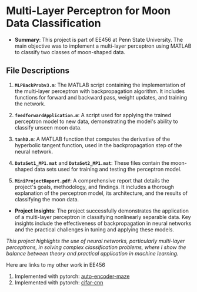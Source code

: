 # Multi-Layer Perceptron for Moon Data Classification

- **Summary**: This project is part of EE456 at Penn State University. The main objective was to implement a multi-layer perceptron using MATLAB to classify two classes of moon-shaped data.

## File Descriptions

1. **`MLPBackProbv3.m`**: The MATLAB script containing the implementation of the multi-layer perceptron with backpropagation algorithm. It includes functions for forward and backward pass, weight updates, and training the network.

2. **`feedforwardApplication.m`**: A script used for applying the trained perceptron model to new data, demonstrating the model's ability to classify unseen moon data.

3. **`tanhD.m`**: A MATLAB function that computes the derivative of the hyperbolic tangent function, used in the backpropagation step of the neural network.

4. **`DataSet1_MP1.mat`** and **`DataSet2_MP1.mat`**: These files contain the moon-shaped data sets used for training and testing the perceptron model.

5. **`MiniProjectReport.pdf`**: A comprehensive report that details the project's goals, methodology, and findings. It includes a thorough explanation of the perceptron model, its architecture, and the results of classifying the moon data.

- **Project Insights**: The project successfully demonstrates the application of a multi-layer perceptron in classifying nonlinearly separable data. Key insights include the effectiveness of backpropagation in neural networks and the practical challenges in tuning and applying these models.

_This project highlights the use of neural networks, particularly multi-layer perceptrons, in solving complex classification problems, where I show the balance between theory and practical application in machine learning._

Here are links to my other work in EE456
1. Implemented with pytorch: [auto-encoder-maze](https://github.com/Efesasa0/auto-encoder-maze.git)
2. Implemented with pytorch: [cifar-cnn](https://github.com/Efesasa0/cifar-cnn.git)
